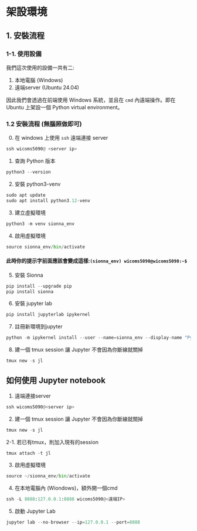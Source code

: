 # 架設環境
## 1. 安裝流程
### 1-1. 使用設備
我們這次使用的設備一共有二:  
1. 本地電腦 (Windows)
2. 遠端server (Ubuntu 24.04)

因此我們會透過在前端使用 Windows 系統，並且在 `cmd` 內遠端操作。即在 Ubuntu 上架設一個 Python virtual environment。



### 1.2 安裝流程 (無腦照做即可)

0. 在 windows 上使用 `ssh` 遠端連接 server

```python
ssh wicoms5090@ <server ip>
```

1. 查詢 Python 版本
```python
python3 --version
```

2. 安裝 python3-venv
```python
sudo apt update
sudo apt install python3.12-venv  
```

3. 建立虛擬環境
```python
python3 -m venv sionna_env
```

4. 啟用虛擬環境
```python
source sionna_env/bin/activate
```
#### 此時你的提示字前面應該會變成這樣:`(sionna_env) wicoms5090@wicoms5090:~$`

5. 安裝 Sionna
```python
pip install --upgrade pip
pip install sionna
```

6. 安裝 jupyter lab
```python
pip install jupyterlab ipykernel
```

7. 註冊新環境到jupyter
```python
python -m ipykernel install --user --name=sionna_env --display-name "Python (sionna_env)"
```

8. 建一個 tmux session 讓 Jupyter 不會因為你斷線就關掉

```python
tmux new -s jl
```

## 如何使用 Jupyter notebook
1. 遠端連接server
```python
ssh wicoms5090@<server ip>
```

2. 建一個 tmux session 讓 Jupyter 不會因為你斷線就關掉
```python
tmux new -s jl
```
2-1. 若已有tmux，則加入現有的session
```python
tmux attach -t jl
```
3. 啟用虛擬環境
```python
source ~/sionna_env/bin/activate
```
4. 在本地電腦內 (Wiondows)，額外開一個cmd
```python
ssh -L 8888:127.0.0.1:8888 wicoms5090@<遠端IP>

```
5. 啟動 Jupyter Lab
```python
jupyter lab --no-browser --ip=127.0.0.1 --port=8888
```


